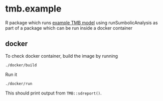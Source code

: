 # tmb.example

R package which runs [example TMB model](https://github.com/kaskr/adcomp/blob/master/tmb_examples/ar1_4D.cpp) using runSumbolicAnalysis as part of a package which can be run inside a docker container

## docker

To check docker container, build the image by running

```
./docker/build
```

Run it 

```
./docker/run
```

This should print output from `TMB::sdreport()`.
